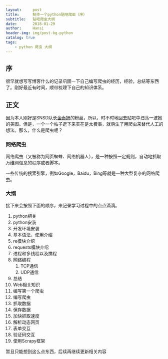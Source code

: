 ```yaml
---
layout:     post
title:      制作一个python贴吧爬虫（序）
subtitle:   贴吧爬虫大纲
date:       2018-01-29
author:     Hansi
header-img: img/post-bg-python
catalog: true
tags:
    - python 爬虫 大纲
---
```


## 序
很早就想写写博客什么的记录巩固一下自己编写爬虫的经历，经验，总结等东西了。刚好最近有时间，顺带梳理下自己的知识体系。

## 正文
因为本人刚好是SNSD队长[金泰妍](https://baike.baidu.com/item/%E9%87%91%E6%B3%B0%E5%A6%8D)的粉丝，所以，时不时地回去贴吧中扫荡一波她的美图。但是，一个一个帖子逛下来实在是太费事，就萌生了用爬虫来替代人工的想法。那么，什么是爬虫呢？
### 网络爬虫
网络爬虫（又被称为网页蜘蛛、网络机器人），是一种按照一定规则，自动地抓取万维网信息的程序或者脚本。

一些传统的搜索引擎，例如Google，Baidu，Bing等就是一种大型复杂的网络爬虫。

### 大纲
接下来会按照下面的顺序，来记录学习过程中的点点滴滴。

1. python相关
  1. python安装
  2. 开发环境安装
  3. 基本语法，使用介绍
  3. re模块介绍
  4. requests模块介绍
  5. 进程和多线程以及携程
  6. 网络编程
        1. TCP通信
        2. UDP通信
  8. 总结
2. Web相关知识
3. 编写第一个爬虫
  1. 编写爬虫
  2. 抓取数据
  3. 保存数据
  4. 加快抓取速度
4. 解析动态网页
5. 表单交互
6. 验证码交互
7. 使用Scrapy框架

暂且只能想到这么点东西，后续再继续更新相关内容